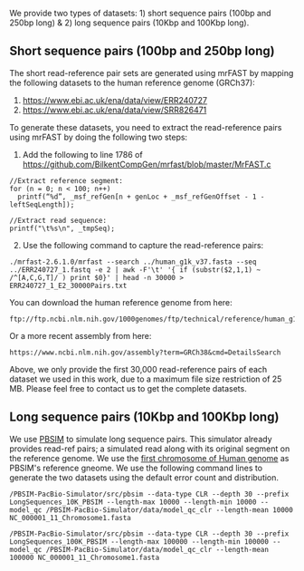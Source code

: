 We provide two types of datasets: 1) short sequence pairs (100bp and 250bp long) & 2) long sequence pairs (10Kbp and 100Kbp long).

## Short sequence pairs (100bp and 250bp long)
The short read-reference pair sets are generated using mrFAST by mapping the following datasets to the human reference genome (GRCh37):
1. https://www.ebi.ac.uk/ena/data/view/ERR240727
2. https://www.ebi.ac.uk/ena/data/view/SRR826471

To generate these datasets, you need to extract the read-reference pairs using mrFAST by doing the following two steps:

1. Add the following to line 1786 of https://github.com/BilkentCompGen/mrfast/blob/master/MrFAST.c 
	
```
//Extract reference segment:
for (n = 0; n < 100; n++) 
  printf(“%d”, _msf_refGen[n + genLoc + _msf_refGenOffset - 1 - leftSeqLength]);
  
//Extract read sequence:
printf("\t%s\n", _tmpSeq);
```

2. Use the following command to capture the read-reference pairs:
```
./mrfast-2.6.1.0/mrfast --search ../human_g1k_v37.fasta --seq ../ERR240727_1.fastq -e 2 | awk -F'\t' '{ if (substr($2,1,1) ~ /^[A,C,G,T]/ ) print $0}' | head -n 30000 > ERR240727_1_E2_30000Pairs.txt
```

You can download the human reference genome from here: 
```
ftp://ftp.ncbi.nlm.nih.gov/1000genomes/ftp/technical/reference/human_g1k_v37.fasta.gz
```
Or a more recent assembly from here:
```
https://www.ncbi.nlm.nih.gov/assembly?term=GRCh38&cmd=DetailsSearch
```
Above, we only provide the first 30,000 read-reference pairs of each dataset we used in this work, due to a maximum file size restriction of 25 MB. Please feel free to contact us to get the complete datasets. 


## Long sequence pairs (10Kbp and 100Kbp long)
We use [PBSIM](https://github.com/pfaucon/PBSIM-PacBio-Simulator) to simulate long sequence pairs. This simulator already provides read-ref pairs; a simulated read along with its original segment on the reference genome. We use the [first chromosome of Human genome](https://www.ncbi.nlm.nih.gov/nuccore/NC_000001.1) as PBSIM's reference gneome. We use the following command lines to generate the two datasets using the default error count and distribution.

```
/PBSIM-PacBio-Simulator/src/pbsim --data-type CLR --depth 30 --prefix LongSequences_10K_PBSIM --length-max 10000 --length-min 10000 --model_qc /PBSIM-PacBio-Simulator/data/model_qc_clr --length-mean 10000 NC_000001_11_Chromosome1.fasta

/PBSIM-PacBio-Simulator/src/pbsim --data-type CLR --depth 30 --prefix LongSequences_100K_PBSIM --length-max 100000 --length-min 100000 --model_qc /PBSIM-PacBio-Simulator/data/model_qc_clr --length-mean 100000 NC_000001_11_Chromosome1.fasta
```

